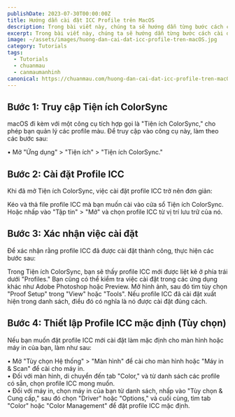 ```yaml
---
publishDate: 2023-07-30T00:00:00Z
title: Hướng dẫn cài đặt ICC Profile trên MacOS
description: Trong bài viết này, chúng ta sẽ hướng dẫn từng bước cách cài đặt profile ICC trên macOS, giúp bạn tận dụng đầy đủ tính năng quản lý màu sắc cho các dự án sáng tạo.
excerpt: Trong bài viết này, chúng ta sẽ hướng dẫn từng bước cách cài đặt profile ICC trên macOS, giúp bạn tận dụng đầy đủ tính năng quản lý màu sắc cho các dự án sáng tạo.
image: ~/assets/images/huong-dan-cai-dat-icc-profile-tren-macOS.jpg
category: Tutorials
tags:
  - Tutorials
  - chuanmau
  - canmaumanhinh
canonical: https://chuanmau.com/huong-dan-cai-dat-icc-profile-tren-macOS
---
```


## Bước 1: Truy cập Tiện ích ColorSync

macOS đi kèm với một công cụ tích hợp gọi là "Tiện ích ColorSync," cho phép bạn quản lý các profile màu. Để truy cập vào công cụ này, làm theo các bước sau:

• Mở "Ứng dụng" > "Tiện ích" > "Tiện ích ColorSync."

## Bước 2: Cài đặt Profile ICC

Khi đã mở Tiện ích ColorSync, việc cài đặt profile ICC trở nên đơn giản:

Kéo và thả file profile ICC mà bạn muốn cài vào cửa sổ Tiện ích ColorSync.
Hoặc nhấp vào "Tập tin" > "Mở" và chọn profile ICC từ vị trí lưu trữ của nó.

## Bước 3: Xác nhận việc cài đặt

Để xác nhận rằng profile ICC đã được cài đặt thành công, thực hiện các bước sau:

Trong Tiện ích ColorSync, bạn sẽ thấy profile ICC mới được liệt kê ở phía trái dưới "Profiles."
Bạn cũng có thể kiểm tra việc cài đặt trong các ứng dụng khác như Adobe Photoshop hoặc Preview. Mở hình ảnh, sau đó tìm tùy chọn "Proof Setup" trong "View" hoặc "Tools". Nếu profile ICC đã cài đặt xuất hiện trong danh sách, điều đó có nghĩa là nó được cài đặt đúng cách.

## Bước 4: Thiết lập Profile ICC mặc định (Tùy chọn)

Nếu bạn muốn đặt profile ICC mới cài đặt làm mặc định cho màn hình hoặc máy in của bạn, làm như sau:

• Mở "Tùy chọn Hệ thống" > "Màn hình" để cài cho màn hình hoặc "Máy in & Scan" để cài cho máy in. </br>
• Đối với màn hình, di chuyển đến tab "Color," và từ danh sách các profile có sẵn, chọn profile ICC mong muốn. </br>
• Đối với máy in, chọn máy in của bạn từ danh sách, nhấp vào "Tùy chọn & Cung cấp," sau đó chọn "Driver" hoặc "Options," và cuối cùng, tìm tab "Color" hoặc "Color Management" để đặt profile ICC mặc định.
